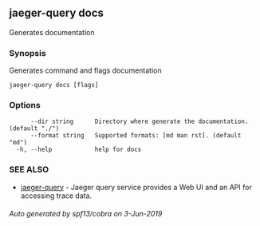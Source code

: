 ## jaeger-query docs

Generates documentation

### Synopsis

Generates command and flags documentation

```
jaeger-query docs [flags]
```

### Options

```
      --dir string      Directory where generate the documentation. (default "./")
      --format string   Supported formats: [md man rst]. (default "md")
  -h, --help            help for docs
```

### SEE ALSO

* [jaeger-query](../jaeger-query)	 - Jaeger query service provides a Web UI and an API for accessing trace data.

###### Auto generated by spf13/cobra on 3-Jun-2019
